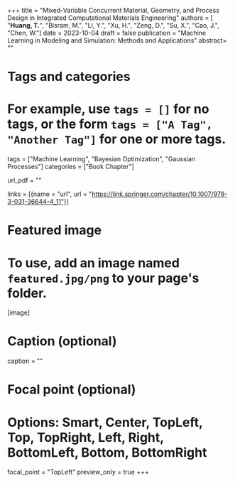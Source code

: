 +++
title = "Mixed-Variable Concurrent Material, Geometry, and Process Design in Integrated Computational Materials Engineering"
authors = [ "**Huang, T.**", "Bisram, M.", "Li, Y.", "Xu, H.", "Zeng, D.", "Su, X.", "Cao, J.", "Chen, W."]
date = 2023-10-04
draft = false
publication = "Machine Learning in Modeling and Simulation: Methods and Applications"
abstract= ""

# Tags and categories
# For example, use `tags = []` for no tags, or the form `tags = ["A Tag", "Another Tag"]` for one or more tags.
tags = ["Machine Learning", "Bayesian Optimization", "Gaussian Processes"]
categories = ["Book Chapter"]

url_pdf = ""

links = [{name = "url", url  = "https://link.springer.com/chapter/10.1007/978-3-031-36644-4_11"}]

# Featured image
# To use, add an image named `featured.jpg/png` to your page's folder. 
[image]
  # Caption (optional)
  caption = ""

  # Focal point (optional)
  # Options: Smart, Center, TopLeft, Top, TopRight, Left, Right, BottomLeft, Bottom, BottomRight
  focal_point = "TopLeft"
  preview_only = true
+++
